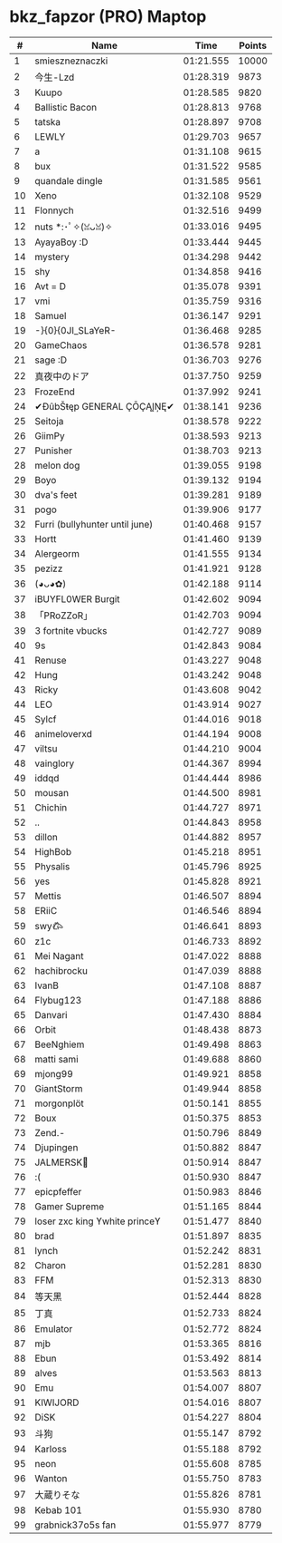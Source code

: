 # bkz_fapzor (PRO) Maptop

|  # | Name | Time | Points |
|-------------- | -------------- | -------------- | -------------- | 
| 1 | smieszneznaczki | 01:21.555 | 10000 | 
| 2 | 今生-Lzd | 01:28.319 | 9873 | 
| 3 | Kuupo | 01:28.585 | 9820 | 
| 4 | Ballistic Bacon | 01:28.813 | 9768 | 
| 5 | tatska | 01:28.897 | 9708 | 
| 6 | LEWLY | 01:29.703 | 9657 | 
| 7 | a | 01:31.108 | 9615 | 
| 8 | bux | 01:31.522 | 9585 | 
| 9 | quandale dingle | 01:31.585 | 9561 | 
| 10 | Xeno | 01:32.108 | 9529 | 
| 11 | Flonnych | 01:32.516 | 9499 | 
| 12 | nuts *:･ﾟ✧(ꈍᴗꈍ)✧ | 01:33.016 | 9495 | 
| 13 | AyayaBoy :D | 01:33.444 | 9445 | 
| 14 | mystery | 01:34.298 | 9442 | 
| 15 | shy | 01:34.858 | 9416 | 
| 16 | Avt = D | 01:35.078 | 9391 | 
| 17 | vmi | 01:35.759 | 9316 | 
| 18 | Samuel | 01:36.147 | 9291 | 
| 19 | -}{0}{0JI_SLaYeR- | 01:36.468 | 9285 | 
| 20 | GameChaos | 01:36.578 | 9281 | 
| 21 | sage :D | 01:36.703 | 9276 | 
| 22 | 真夜中のドア | 01:37.750 | 9259 | 
| 23 | FrozeEnd | 01:37.992 | 9241 | 
| 24 | ✔ĐûbŠŧęp GENERAL ÇŌÇĄĮŅĘ✔ | 01:38.141 | 9236 | 
| 25 | Seitoja | 01:38.578 | 9222 | 
| 26 | GiimPy | 01:38.593 | 9213 | 
| 27 | Punisher | 01:38.703 | 9213 | 
| 28 | melon dog | 01:39.055 | 9198 | 
| 29 | Boyo | 01:39.132 | 9194 | 
| 30 | dva's feet | 01:39.281 | 9189 | 
| 31 | pogo | 01:39.906 | 9177 | 
| 32 | Furri (bullyhunter until june) | 01:40.468 | 9157 | 
| 33 | Hortt | 01:41.460 | 9139 | 
| 34 | Alergeorm | 01:41.555 | 9134 | 
| 35 | pezizz | 01:41.921 | 9128 | 
| 36 | (◕ᴗ◕✿) | 01:42.188 | 9114 | 
| 37 | iBUYFL0WER Burgit | 01:42.602 | 9094 | 
| 38 | 「PRoZZoR」 | 01:42.703 | 9094 | 
| 39 | 3 fortnite vbucks | 01:42.727 | 9089 | 
| 40 | 9s | 01:42.843 | 9084 | 
| 41 | Renuse | 01:43.227 | 9048 | 
| 42 | Hung | 01:43.242 | 9048 | 
| 43 | Ricky | 01:43.608 | 9042 | 
| 44 | LEO | 01:43.914 | 9027 | 
| 45 | Sylcf | 01:44.016 | 9018 | 
| 46 | animeloverxd | 01:44.194 | 9008 | 
| 47 | viltsu | 01:44.210 | 9004 | 
| 48 | vainglory | 01:44.367 | 8994 | 
| 49 | iddqd | 01:44.444 | 8986 | 
| 50 | mousan | 01:44.500 | 8981 | 
| 51 | Chichin | 01:44.727 | 8971 | 
| 52 | .. | 01:44.843 | 8958 | 
| 53 | dillon | 01:44.882 | 8957 | 
| 54 | HighBob | 01:45.218 | 8951 | 
| 55 | Physalis | 01:45.796 | 8925 | 
| 56 | yes | 01:45.828 | 8921 | 
| 57 | Mettis | 01:46.507 | 8894 | 
| 58 | ERiiC | 01:46.546 | 8894 | 
| 59 | swy𐂃 | 01:46.641 | 8893 | 
| 60 | z1c | 01:46.733 | 8892 | 
| 61 | Mei Nagant | 01:47.022 | 8888 | 
| 62 | hachibrocku | 01:47.039 | 8888 | 
| 63 | IvanB | 01:47.108 | 8887 | 
| 64 | Flybug123 | 01:47.188 | 8886 | 
| 65 | Danvari | 01:47.430 | 8884 | 
| 66 | Orbit | 01:48.438 | 8873 | 
| 67 | BeeNghiem | 01:49.498 | 8863 | 
| 68 | matti sami | 01:49.688 | 8860 | 
| 69 | mjong99 | 01:49.921 | 8858 | 
| 70 | GiantStorm | 01:49.944 | 8858 | 
| 71 | morgonplöt | 01:50.141 | 8855 | 
| 72 | Boux | 01:50.375 | 8853 | 
| 73 | Zend.- | 01:50.796 | 8849 | 
| 74 | Djupingen | 01:50.882 | 8847 | 
| 75 | JALMERSK👀 | 01:50.914 | 8847 | 
| 76 | :( | 01:50.930 | 8847 | 
| 77 | epicpfeffer | 01:50.983 | 8846 | 
| 78 | Gamer Supreme | 01:51.165 | 8844 | 
| 79 | loser zxc king ϒwhite princeϒ | 01:51.477 | 8840 | 
| 80 | brad | 01:51.897 | 8835 | 
| 81 | lynch | 01:52.242 | 8831 | 
| 82 | Charon | 01:52.281 | 8830 | 
| 83 | FFM | 01:52.313 | 8830 | 
| 84 | 等天黑 | 01:52.444 | 8828 | 
| 85 | 丁真 | 01:52.733 | 8824 | 
| 86 | Emulator | 01:52.772 | 8824 | 
| 87 | mjb | 01:53.365 | 8816 | 
| 88 | Ebun | 01:53.492 | 8814 | 
| 89 | alves | 01:53.563 | 8813 | 
| 90 | Emu | 01:54.007 | 8807 | 
| 91 | KIWIJORD | 01:54.016 | 8807 | 
| 92 | DiSK | 01:54.227 | 8804 | 
| 93 | 斗狗 | 01:55.147 | 8792 | 
| 94 | Karloss | 01:55.188 | 8792 | 
| 95 | neon | 01:55.608 | 8785 | 
| 96 | Wanton | 01:55.750 | 8783 | 
| 97 | 大蔵りそな | 01:55.826 | 8781 | 
| 98 | Kebab 101 | 01:55.930 | 8780 | 
| 99 | grabnick37o5s fan | 01:55.977 | 8779 | 

